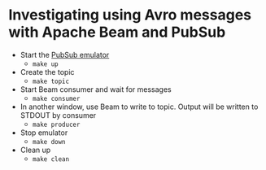# Investigating using Avro messages with Apache Beam and PubSub

* Start the [PubSub emulator](https://cloud.google.com/pubsub/docs/emulator)
    * `make up`
* Create the topic
    * `make topic`
* Start Beam consumer and wait for messages
    * `make consumer`
* In another window, use Beam to write to topic. Output will be written to STDOUT by consumer
    * `make producer`
* Stop emulator
    * `make down`
* Clean up
    * `make clean`
